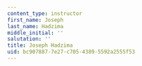 ```yaml
---
content_type: instructor
first_name: Joseph
last_name: Hadzima
middle_initial: ''
salutation: ''
title: Joseph Hadzima
uid: bc907887-7e27-c705-4389-5592a2555f53
---
```

